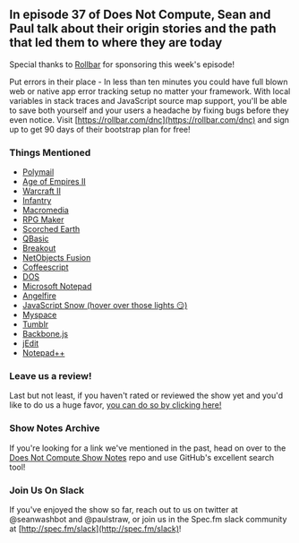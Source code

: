 In episode 37 of Does Not Compute, Sean and Paul talk about their origin stories and the path that led them to where they are today
---

Special thanks to [Rollbar](https://rollbar.com/dnc) for sponsoring this week's episode!    

Put errors in their place - In less than ten minutes you could have full blown web or native app error tracking setup no matter your framework. With local variables in stack traces and JavaScript source map support, you'll be able to save both yourself and your users a headache by fixing bugs before they even notice. Visit [https://rollbar.com/dnc](https://rollbar.com/dnc) and sign up to get 90 days of their bootstrap plan for free!    

### Things Mentioned

* [Polymail](https://polymail.io/)
* [Age of Empires II](https://en.wikipedia.org/wiki/Age_of_Empires_II)
* [Warcraft II](https://en.wikipedia.org/wiki/Warcraft_II:_Tides_of_Darkness)
* [Infantry](https://en.wikipedia.org/wiki/Infantry_(video_game))
* [Macromedia](https://en.wikipedia.org/wiki/Macromedia)
* [RPG Maker](https://en.wikipedia.org/wiki/RPG_Maker)
* [Scorched Earth](https://en.wikipedia.org/wiki/Scorched_Earth_(video_game))
* [QBasic](https://en.wikipedia.org/wiki/QBasic)
* [Breakout](https://en.wikipedia.org/wiki/Breakout_clone)
* [NetObjects Fusion](http://netobjects.com/)
* [Coffeescript](http://coffeescript.org/)
* [DOS](https://en.wikipedia.org/wiki/DOS)
* [Microsoft Notepad](https://en.wikipedia.org/wiki/Microsoft_Notepad)
* [Angelfire](https://en.wikipedia.org/wiki/Angelfire)
* [JavaScript Snow (hover over those lights 😏)](http://www.schillmania.com/projects/snowstorm/)
* [Myspace](https://en.wikipedia.org/wiki/Myspace)
* [Tumblr](https://en.wikipedia.org/wiki/Tumblr)
* [Backbone.js](https://en.wikipedia.org/wiki/Backbone.js)
* [jEdit](http://www.jedit.org/)
* [Notepad++](https://notepad-plus-plus.org/)

### Leave us a review!

Last but not least, if you haven't rated or reviewed the show yet and you'd like to do us a huge favor, [you can do so by clicking here!](https://itunes.apple.com/us/podcast/does-not-compute/id1048731980?mt=2)

### Show Notes Archive

If you're looking for a link we've mentioned in the past, head on over to the [Does Not Compute Show Notes](https://github.com/seanwash/dnccast-show-notes) repo and use GitHub's excellent search tool!

### Join Us On Slack

If you've enjoyed the show so far, reach out to us on twitter at @seanwashbot and @paulstraw, or join us in the Spec.fm slack community at [http://spec.fm/slack](http://spec.fm/slack)!
